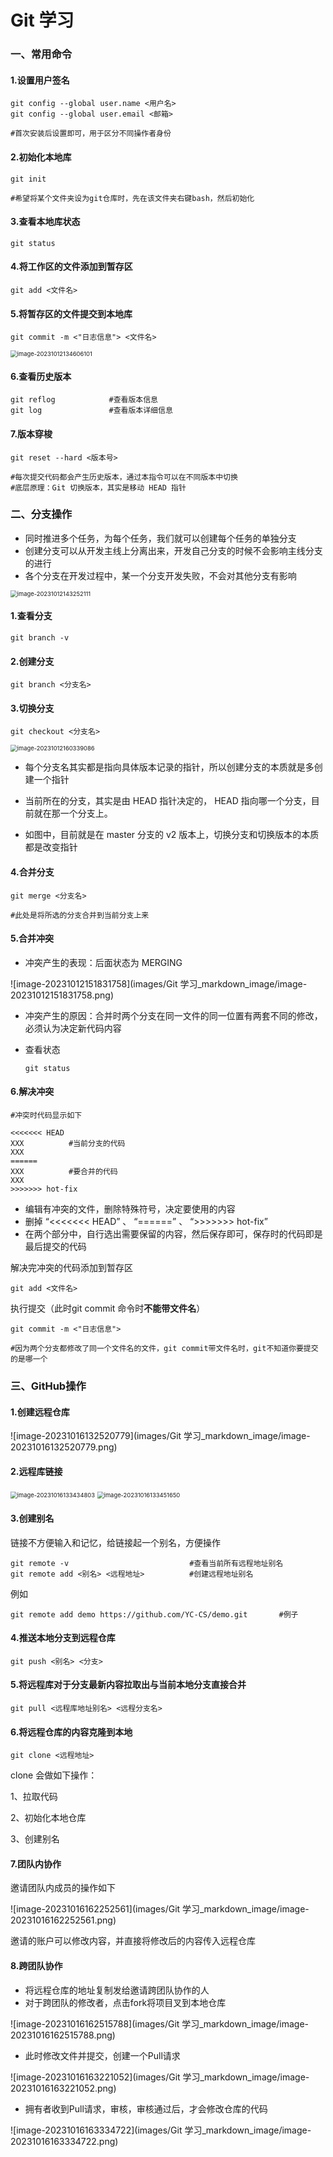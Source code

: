 # Git 学习

### 一、常用命令

#### 1.设置用户签名

```
git config --global user.name <用户名>           
git config --global user.email <邮箱>     

#首次安装后设置即可，用于区分不同操作者身份
```



#### 2.初始化本地库

```
git init

#希望将某个文件夹设为git仓库时，先在该文件夹右键bash，然后初始化
```



#### 3.查看本地库状态

```
git status
```



#### 4.将工作区的文件添加到暂存区

```
git add <文件名>
```



#### 5.将暂存区的文件提交到本地库

```
git commit -m <"日志信息"> <文件名>
```

<img src="images/Git 学习_markdown_image/image-20231012134606101.png" alt="image-20231012134606101" style="zoom: 67%;" />

#### 6.查看历史版本

```
git reflog            #查看版本信息
git log               #查看版本详细信息
```



#### 7.版本穿梭

```
git reset --hard <版本号>

#每次提交代码都会产生历史版本，通过本指令可以在不同版本中切换
#底层原理：Git 切换版本，其实是移动 HEAD 指针
```



### 二、分支操作

- 同时推进多个任务，为每个任务，我们就可以创建每个任务的单独分支
- 创建分支可以从开发主线上分离出来，开发自己分支的时候不会影响主线分支的进行
- 各个分支在开发过程中，某一个分支开发失败，不会对其他分支有影响

<img src="images/Git 学习_markdown_image/image-20231012143252111.png" alt="image-20231012143252111" style="zoom:67%;" />

#### 1.查看分支

```
git branch -v
```



#### 2.创建分支

```
git branch <分支名>
```



#### 3.切换分支

```
git checkout <分支名>
```



<img src="images/Git 学习_markdown_image/image-20231012160339086.png" alt="image-20231012160339086" style="zoom:67%;" />

- 每个分支名其实都是指向具体版本记录的指针，所以创建分支的本质就是多创建一个指针

- 当前所在的分支，其实是由 HEAD 指针决定的， HEAD 指向哪一个分支，目前就在那一个分支上。

- 如图中，目前就是在 master 分支的 v2 版本上，切换分支和切换版本的本质都是改变指针

  

#### 4.合并分支

```
git merge <分支名>

#此处是将所选的分支合并到当前分支上来
```



#### 5.合并冲突

- 冲突产生的表现：后面状态为 MERGING

![image-20231012151831758](images/Git 学习_markdown_image/image-20231012151831758.png)

- 冲突产生的原因：合并时两个分支在同一文件的同一位置有两套不同的修改，必须认为决定新代码内容

- 查看状态

  ```
  git status
  ```



#### 6.解决冲突

```
#冲突时代码显示如下

<<<<<<< HEAD  
XXX          #当前分支的代码  
XXX
======
XXX          #要合并的代码
XXX
>>>>>>> hot-fix

```

- 编辑有冲突的文件，删除特殊符号，决定要使用的内容
- 删掉 “<<<<<<< HEAD” 、 “======” 、 “>>>>>>> hot-fix”
- 在两个部分中，自行选出需要保留的内容，然后保存即可，保存时的代码即是最后提交的代码



解决完冲突的代码添加到暂存区

```
git add <文件名>
```

执行提交（此时git commit 命令时**不能带文件名**）

``` 
git commit -m <"日志信息">

#因为两个分支都修改了同一个文件名的文件，git commit带文件名时，git不知道你要提交的是哪一个
```



### 三、GitHub操作

#### 1.创建远程仓库

![image-20231016132520779](images/Git 学习_markdown_image/image-20231016132520779.png)

#### 2.远程库链接

<img src="images/Git 学习_markdown_image/image-20231016133434803.png" alt="image-20231016133434803" style="zoom:67%;" />

<img src="images/Git 学习_markdown_image/image-20231016133451650.png" alt="image-20231016133451650" style="zoom:67%;" />



#### 3.创建别名

链接不方便输入和记忆，给链接起一个别名，方便操作

```
git remote -v						    #查看当前所有远程地址别名
git remote add <别名> <远程地址>          #创建远程地址别名
```

例如

```
git remote add demo https://github.com/YC-CS/demo.git		#例子
```



#### 4.推送本地分支到远程仓库

```
git push <别名> <分支>
```



#### 5.将远程库对于分支最新内容拉取出与当前本地分支直接合并

```
git pull <远程库地址别名> <远程分支名>
```



#### 6.将远程仓库的内容克隆到本地

```
git clone <远程地址>
```

clone 会做如下操作：

1、拉取代码

2、初始化本地仓库

3、创建别名



#### 7.团队内协作

邀请团队内成员的操作如下

![image-20231016162252561](images/Git 学习_markdown_image/image-20231016162252561.png)

邀请的账户可以修改内容，并直接将修改后的内容传入远程仓库



#### 8.跨团队协作

- 将远程仓库的地址复制发给邀请跨团队协作的人
- 对于跨团队的修改者，点击fork将项目叉到本地仓库

![image-20231016162515788](images/Git 学习_markdown_image/image-20231016162515788.png)



- 此时修改文件并提交，创建一个Pull请求

![image-20231016163221052](images/Git 学习_markdown_image/image-20231016163221052.png)

- 拥有者收到Pull请求，审核，审核通过后，才会修改仓库的代码

![image-20231016163334722](images/Git 学习_markdown_image/image-20231016163334722.png)

